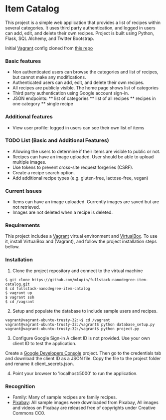 # Item Catalog

This project is a simple web application that provides a list of recipes within several categories. It uses third party authentication, and logged in users can add, edit, and delete their own recipes. Project is built using Python, Flask, SQL Alchemy, and Twitter Bootstrap.

Initial [Vagrant](https://www.vagrantup.com/) config cloned from [this repo](https://github.com/udacity/fullstack-nanodegree-vm)

### Basic features

* Non authenticated users can browse the categories and list of recipes, but cannot make any modifications.
* Authenticated users can add, edit, and delete their own recipes.
* All recipes are publicly visible. The home page shows list of categories
* Third party authentication using Google account sign-in.
* JSON endpoints: 
** list of categories
** list of all recipes
** recipes in one category
** single recipe

### Additional features
* View user profile: logged in users can see their own list of items

### TODO List (Basic and Additional Features)
* Allowing the users to determine if their items are visible to public or not.
* Recipes can have an image uploaded. User should be able to upload multiple images.
* Use tokens to prevent cross-site request forgeries (CSRF).
* Create a recipe search option.
* Add additional recipe types (e.g. gluten-free, lactose-free, vegan)

### Current Issues
* Items can have an image uploaded. Currently images are saved but are not retrieved.
* Images are not deleted when a recipe is deleted.

### Requirements

This project includes a [Vagrant](https://www.vagrantup.com/) virtual environment and [VirtualBox](https://www.virtualbox.org/). To use it, install VirtualBox and (Vagrant), and follow the project installation steps bellow.

### Installation

1. Clone the project repository and connect to the virtual machine 
```
$ git clone https://github.com/mlupin/fullstack-nanodegree-item-catalog.git
$ cd fullstack-nanodegree-item-catalog
$ vagrant up
$ vagrant ssh
$ cd /vagrant
```

2. Setup and populate the database to include sample users and recipes.
```
vagrant@vagrant-ubuntu-trusty-32:~$ cd /vagrant
vagrant@vagrant-ubuntu-trusty-32:/vagrant$ python database_setup.py
vagrant@vagrant-ubuntu-trusty-32:/vagrant$ python project.py
```

3. Configure Google Sign-in
A client ID is not provided. Use your own client ID to test the application.

Create a [Google Developers Console](console.developers.google.com) project. Then go to the credentials tab and download the client ID as a JSON file. Copy the file to the project folder and rename it client_secrets.json.

4. Point your browser to 'localhost:5000' to run the application.

### Recognition
* Family: Many of sample recipes are family recipes.
* [Pixabay](https://pixabay.com/en/): All sample images were downloaded from Pixabay, All images and videos on Pixabay are released free of copyrights under Creative Commons CC0.